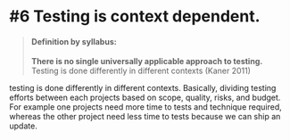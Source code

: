 # #6 Testing is context dependent.

> #### Definition by syllabus:
> **There is no single universally applicable approach to testing.** Testing is done differently in different contexts (Kaner 2011)

testing is done differently in different contexts. Basically, dividing testing efforts between each projects based on scope, quality, risks, and budget. For example one projects need more time to tests and technique required, whereas the other project need less time to tests because we can ship an update.